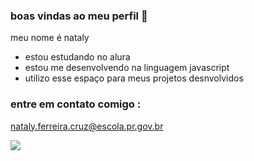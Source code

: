 ### boas vindas ao meu perfil 💮

meu nome é nataly 

- estou estudando no alura
- estou me desenvolvendo na linguagem javascript
- utilizo esse espaço para meus projetos desnvolvidos

### entre em contato comigo :

nataly.ferreira.cruz@escola.pr.gov.br

![](https://media1.tenor.com/m/dQMpyYb-H2cAAAAC/ahoklollmao-angry-cat.gif)
